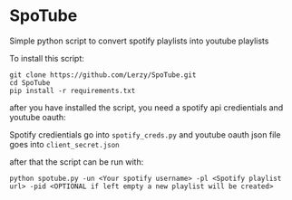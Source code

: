 # SpoTube
Simple python script to convert spotify playlists into youtube playlists

To install this script:

```
git clone https://github.com/Lerzy/SpoTube.git
cd SpoTube
pip install -r requirements.txt
```

after you have installed the script, you need a spotify api credientials and youtube oauth:

Spotify credientials go into `spotify_creds.py` and youtube oauth json file goes into `client_secret.json` 

after that the script can be run with:
```
python spotube.py -un <Your spotify username> -pl <Spotify playlist url> -pid <OPTIONAL if left empty a new playlist will be created> 
```
